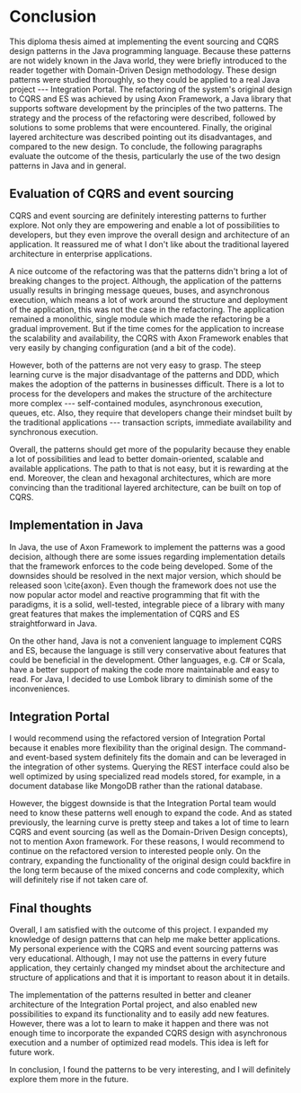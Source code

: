 # Conclusion

This diploma thesis aimed at implementing the event sourcing and CQRS design patterns in the Java programming language. Because these patterns are not widely known in the Java world, they were briefly introduced to the reader together with Domain-Driven Design methodology. These design patterns were studied thoroughly, so they could be applied to a real Java project --- Integration Portal. The refactoring of the system's original design to CQRS and ES was achieved by using Axon Framework, a Java library that supports software development by the principles of the two patterns. The strategy and the process of the refactoring were described, followed by solutions to some problems that were encountered. Finally, the original layered architecture was described pointing out its disadvantages, and compared to the new design. To conclude, the following paragraphs evaluate the outcome of the thesis, particularly the use of the two design patterns in Java and in general.

## Evaluation of CQRS and event sourcing

CQRS and event sourcing are definitely interesting patterns to further explore. Not only they are empowering and enable a lot of possibilities to developers, but they even improve the overall design and architecture of an application. It reassured me of what I don't like about the traditional layered architecture in enterprise applications.

A nice outcome of the refactoring was that the patterns didn't bring a lot of breaking changes to the project. Although, the application of the patterns usually results in bringing message queues, buses, and asynchronous execution, which means a lot of work around the structure and deployment of the application, this was not the case in the refactoring. The application remained a monolithic, single module which made the refactoring be a gradual improvement. But if the time comes for the application to increase the scalability and availability, the CQRS with Axon Framework enables that very easily by changing configuration (and a bit of the code).

However, both of the patterns are not very easy to grasp. The steep learning curve is the major disadvantage of the patterns and DDD, which makes the adoption of the patterns in businesses difficult. There is a lot to process for the developers and makes the structure of the architecture more complex --- self-contained modules, asynchronous execution, queues, etc. Also, they require that developers change their mindset built by the traditional applications --- transaction scripts, immediate availability and synchronous execution.

Overall, the patterns should get more of the popularity because they enable a lot of possibilities and lead to better domain-oriented, scalable and available applications. The path to that is not easy, but it is rewarding at the end. Moreover, the clean and hexagonal architectures, which are more convincing than the traditional layered architecture, can be built on top of CQRS.

## Implementation in Java

In Java, the use of Axon Framework to implement the patterns was a good decision, although there are some issues regarding implementation details that the framework enforces to the code being developed. Some of the downsides should be resolved in the next major version, which should be released soon \cite{axon}. Even though the framework does not use the now popular actor model and reactive programming that fit with the paradigms, it is a solid, well-tested, integrable piece of a library with many great features that makes the implementation of CQRS and ES straightforward in Java.

On the other hand, Java is not a convenient language to implement CQRS and ES, because the language is still very conservative about features that could be beneficial in the development. Other languages, e.g. C# or Scala, have a better support of making the code more maintainable and easy to read. For Java, I decided to use Lombok library to diminish some of the inconveniences.

## Integration Portal

I would recommend using the refactored version of Integration Portal because it enables more flexibility than the original design. The command- and event-based system definitely fits the domain and can be leveraged in the integration of other systems. Querying the REST interface could also be well optimized by using specialized read models stored, for example, in a document database like MongoDB rather than the rational database.

However, the biggest downside is that the Integration Portal team would need to know these patterns well enough to expand the code. And as stated previously, the learning curve is pretty steep and takes a lot of time to learn CQRS and event sourcing (as well as the Domain-Driven Design concepts), not to mention Axon framework. For these reasons, I would recommend to continue on the refactored version to interested people only. On the contrary, expanding the functionality of the original design could backfire in the long term because of the mixed concerns and code complexity, which will definitely rise if not taken care of.

## Final thoughts

Overall, I am satisfied with the outcome of this project. I expanded my knowledge of design patterns that can help me make better applications. My personal experience with the CQRS and event sourcing patterns was very educational. Although, I may not use the patterns in every future application, they certainly changed my mindset about the architecture and structure of applications and that it is important to reason about it in details.

The implementation of the patterns resulted in better and cleaner architecture of the Integration Portal project, and also enabled new possibilities to expand its functionality and to easily add new features. However, there was a lot to learn to make it happen and there was not enough time to incorporate the expanded CQRS design with asynchronous execution and a number of optimized read models. This idea is left for future work. 

In conclusion, I found the patterns to be very interesting, and I will definitely explore them more in the future.